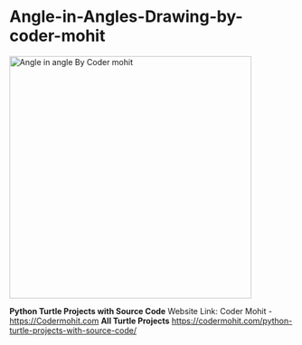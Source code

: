 # Angle-in-Angles-Drawing-by-coder-mohit
<img width="428" alt="Angle in angle By Coder mohit" src="https://user-images.githubusercontent.com/73032070/120933110-3bb72b80-c716-11eb-8f2a-4fcb33f11c6f.png">

**Python Turtle Projects with Source Code**
Website Link: Coder Mohit - https://Codermohit.com
**All Turtle Projects**
https://codermohit.com/python-turtle-projects-with-source-code/
